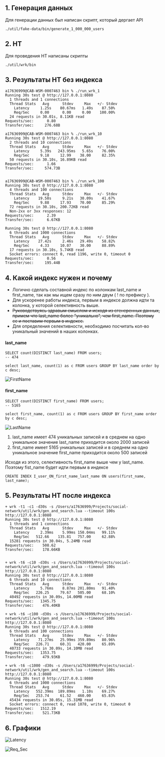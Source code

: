 ## 1. Генерация данных
Для генерации данных был написан скрипт, который дергает API

```
./util/fake-data/bin/generate_1_000_000_users
```

## 2. НТ 
Для проведения НТ написаны скрипты
```
./util/wrk/bin
```

## 3. Результаты НТ без индекса
```
a17636999@CAB-WSM-0007463 bin % ./run_wrk_1
Running 30s test @ http://127.0.0.1:8080
  1 threads and 1 connections
  Thread Stats   Avg      Stdev     Max   +/- Stdev
    Latency     1.25s    80.67ms   1.49s    87.50%
    Req/Sec     0.00      0.00     0.00    100.00%
  24 requests in 30.01s, 8.11KB read
Requests/sec:      0.80
Transfer/sec:     276.68B

a17636999@CAB-WSM-0007463 bin % ./run_wrk_10
Running 30s test @ http://127.0.0.1:8080
  2 threads and 10 connections
  Thread Stats   Avg      Stdev     Max   +/- Stdev
    Latency     5.39s   243.95ms   5.65s    76.00%
    Req/Sec     9.18     12.99    38.00     82.35%
  50 requests in 30.10s, 16.89KB read
Requests/sec:      1.66
Transfer/sec:     574.73B


a17636999@CAB-WSM-0007463 bin % ./run_wrk_100
Running 30s test @ http://127.0.0.1:8080
  4 threads and 100 connections
  Thread Stats   Avg      Stdev     Max   +/- Stdev
    Latency    19.58s     9.21s   30.09s    41.67%
    Req/Sec     9.88     17.93    70.00     85.29%
  72 requests in 30.10s, 200.72KB read
  Non-2xx or 3xx responses: 12
Requests/sec:      2.39
Transfer/sec:      6.67KB

Running 30s test @ http://127.0.0.1:8080
  6 threads and 1000 connections
  Thread Stats   Avg      Stdev     Max   +/- Stdev
    Latency    27.42s     2.46s   29.49s    58.82%
    Req/Sec     4.33     10.07    30.00     88.89%
  17 requests in 30.10s, 5.74KB read
  Socket errors: connect 0, read 1196, write 0, timeout 0
Requests/sec:      0.56
Transfer/sec:     195.44B

```
## 4. Какой индекс нужен и почему
- Логично сделать составной индекс по колонкам last_name и first_name, так как мы ищем сразу по ним двум ( ! по префиксу ). 
- Для ускоренее работы индекса, первым в индексе должна идти та колонка, у которой селективность выше. 
- ~~Руководствуясь здравым смыслом и исходя из сгенеренных данных, примем что last_name более "уникально", чем first_name. Поэтому ее и поставим первым в индексе.~~
- Для определения селективности, необходимо посчитать кол-во уникальный значений в наших колонках.

#### last_name 
```mysql
SELECT count(DISTINCT last_name) FROM users;
-- 474
```
```mysql
select last_name, count(1) as c FROM users GROUP BY last_name order by c desc;
```
![FirstName](./files/last_name.png)


#### first_name
```mysql
SELECT count(DISTINCT first_name) FROM users;
-- 5165
```
```mysql
select first_name, count(1) as c FROM users GROUP BY first_name order by c desc;
```
![LastName](./files/first_name.png)

1. last_name имеет 474 уникальных записей и в среднем на одно уникальное значение last_name приходится около 2000 записей
2. first_name имеет 5165 уникальных записей и в среднем на одно уникальное значение first_name приходится около 500 записей
  
Исходя из этого, селективность first_name выше чем у last_name. Поэтому fist_name будет идти первым в индексе
```mysql
CREATE INDEX I_user_ON_first_name_last_name ON users(first_name, last_name);
```

## 5. Результаты НТ после индекса
```
+ wrk -t1 -c1 -d30s -s /Users/a17636999/Projects/social-network/util/wrk/gen_and_search.lua --timeout 100s http://127.0.0.1:8080
Running 30s test @ http://127.0.0.1:8080
  1 threads and 1 connections
  Thread Stats   Avg      Stdev     Max   +/- Stdev
    Latency     2.39ms    5.99ms 150.04ms   99.11%
    Req/Sec   512.66    135.81   757.00     62.88%
  15281 requests in 30.04s, 5.24MB read
Requests/sec:    508.62
Transfer/sec:    178.66KB


+ wrk -t6 -c10 -d30s -s /Users/a17636999/Projects/social-network/util/wrk/gen_and_search.lua --timeout 100s http://127.0.0.1:8080
Running 30s test @ http://127.0.0.1:8080
  6 threads and 10 connections
  Thread Stats   Avg      Stdev     Max   +/- Stdev
    Latency     5.76ms    8.87ms 201.80ms   91.40%
    Req/Sec   226.25     79.67   505.00     68.10%
  40492 requests in 30.09s, 14.00MB read
Requests/sec:   1345.75
Transfer/sec:    476.40KB

+ wrk -t6 -c100 -d30s -s /Users/a17636999/Projects/social-network/util/wrk/gen_and_search.lua --timeout 100s http://127.0.0.1:8080
Running 30s test @ http://127.0.0.1:8080
  6 threads and 100 connections
  Thread Stats   Avg      Stdev     Max   +/- Stdev
    Latency    71.27ms   25.99ms 359.89ms   80.96%
    Req/Sec   226.71     60.31   420.00     65.89%
  40733 requests in 30.09s, 14.10MB read
Requests/sec:   1353.75
Transfer/sec:    479.93KB

+ wrk -t6 -c1000 -d30s -s /Users/a17636999/Projects/social-network/util/wrk/gen_and_search.lua --timeout 100s http://127.0.0.1:8080
Running 30s test @ http://127.0.0.1:8080
  6 threads and 1000 connections
  Thread Stats   Avg      Stdev     Max   +/- Stdev
    Latency   552.39ms  189.89ms   1.10s    69.27%
    Req/Sec   253.74     61.52   460.00     65.83%
  45434 requests in 30.05s, 15.31MB read
  Socket errors: connect 0, read 1078, write 0, timeout 0
Requests/sec:   1512.19
Transfer/sec:    521.73KB

```

## 6. Графики
![Latency](./files/latency.png)

![Req_Sec](./files/req_sec.png)
